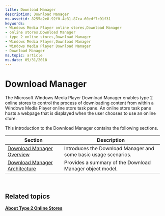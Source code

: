 ```yaml
---
title: Download Manager
description: Download Manager
ms.assetid: 8255a2e8-92f0-4e31-87ca-60edf7c91f31
keywords:
- Windows Media Player online stores,Download Manager
- online stores,Download Manager
- type 2 online stores,Download Manager
- Windows Media Player,Download Manager
- Windows Media Player Download Manager
- Download Manager
ms.topic: article
ms.date: 05/31/2018
---
```


# Download Manager

The Microsoft Windows Media Player Download Manager enables type 2 online stores to control the process of downloading content from within a Windows Media Player online store task pane. An online store task pane hosts a webpage that is displayed when the user chooses to use an online store.

This introduction to the Download Manager contains the following sections.



| Section                                                            | Description                                                     |
|--------------------------------------------------------------------|-----------------------------------------------------------------|
| [Download Manager Overview](download-manager-overview.md)         | Introduces the Download Manager and some basic usage scenarios. |
| [Download Manager Architecture](download-manager-architecture.md) | Provides a summary of the Download Manager object model.        |



 

## Related topics

<dl> <dt>

[**About Type 2 Online Stores**](about-type-2-online-stores.md)
</dt> </dl>

 

 




